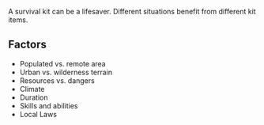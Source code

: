 <p>
    <!--Survival kits contain items that are useful in survival situations.-->
    <!--Kits for different situations benefit from different items.-->
    A survival kit can be a lifesaver.
    Different situations benefit from different kit items.
</p>

## Factors
- Populated vs. remote area
- Urban vs. wilderness terrain
- Resources vs. dangers
- Climate
- Duration
- Skills and abilities
- Local Laws

<!--
<h2>Contexts</h2>
-->

<!--
<ul>
- Survival kit
- Emergency kit
- Disaster kit
</ul>
-->
